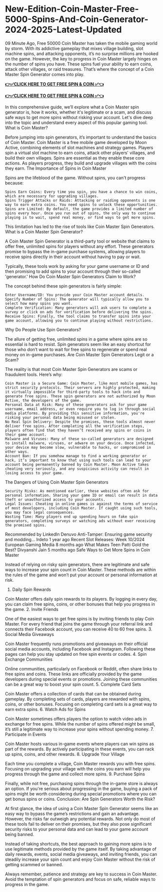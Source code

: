 # New-Edition-Coin-Master-Free-5000-Spins-And-Coin-Generator-2024-2025-Latest-Updated

09 Minute Ago, Free 50000 Coin Master has taken the mobile gaming world by storm. With its addictive gameplay that mixes village building, slot machine spins, and attacking opponents, it’s no surprise millions are hooked on the game. However, the key to progress in Coin Master largely hinges on the number of spins you have. These spins fuel your ability to earn coins, attack other villages, or raid treasures. That’s where the concept of a Coin Master Spin Generator comes into play.

**[👉✅CLICK HERE TO GET FREE SPIN & COIN ✅👈](https://cutt.ly/zeJyM4un)**

**[👉✅CLICK HERE TO GET FREE SPIN & COIN ✅👈](https://cutt.ly/zeJyM4un)**


In this comprehensive guide, we’ll explore what a Coin Master spin generator is, how it works, whether it's legitimate or a scam, and discuss safe ways to get more spins without risking your account. Let's dive deep into the topic and understand every aspect of this popular gaming tool.
What is Coin Master?

Before jumping into spin generators, it’s important to understand the basics of Coin Master. Coin Master is a free mobile game developed by Moon Active, combining elements of slot machines and strategy games. Players spin a virtual slot machine to earn coins, attack other players' villages, and build their own villages. Spins are essential as they enable these core actions. As players progress, they build and upgrade villages with the coins they earn.
The Importance of Spins in Coin Master

Spins are the lifeblood of the game. Without spins, you can't progress because:

    Spins Earn Coins: Every time you spin, you have a chance to win coins, which are necessary for upgrading villages.
    Spins Trigger Attacks or Raids: Attacking or raiding opponents is one way to earn extra coins. You need spins to unlock these opportunities.
    Spins are Limited: By default, the game provides a limited number of spins every hour. Once you run out of spins, the only way to continue playing is to wait, spend real money, or find ways to get more spins.

This limitation has led to the rise of tools like Coin Master Spin Generators.
What is a Coin Master Spin Generator?

A Coin Master Spin Generator is a third-party tool or website that claims to offer free, unlimited spins for players without any effort. These generators promise to bypass the in-game purchase systems, allowing players to receive spins directly in their account without having to pay or wait.

Typically, these tools work by asking for your game username or ID and then promising to add spins to your account through their so-called 'generator.'
How Do Coin Master Spin Generators Claim to Work?

The concept behind these spin generators is fairly simple:

    Enter Username/ID: You provide your Coin Master account details.
    Specify Number of Spins: The generator will typically allow you to select how many spins you want.
    Complete Verification: Many generators will ask users to complete a survey or click on ads for verification before delivering the spins.
    Receive Spins: Finally, the tool claims to transfer spins into your game account, allowing you to continue playing without restrictions.

Why Do People Use Spin Generators?

The allure of getting free, unlimited spins in a game where spins are so essential is hard to resist. Spin generators seem like an easy shortcut for those who don’t want to wait for free spins to regenerate or spend real money on in-game purchases.
Are Coin Master Spin Generators Legit or a Scam?

The reality is that most Coin Master Spin Generators are scams or fraudulent tools. Here’s why:

    Coin Master is a Secure Game: Coin Master, like most mobile games, has strict security protocols. Their servers are highly protected, making it virtually impossible for third-party tools to hack into and generate free spins. These spin generators are not authorized by Moon Active, the developers of the game.
    Personal Data at Risk: Many of these generators ask for your game username, email address, or even require you to log in through social media platforms. By providing this sensitive information, you're risking your personal data being misused or stolen.
    No Real Spin Delivery: Despite the promises, these tools almost never deliver free spins. After completing all the verification steps, players often find that they haven’t received any spins or coins in their game account.
    Malware and Viruses: Many of these so-called generators are designed to install malware, viruses, or adware on your device. Once infected, your device may become slow, vulnerable to hacks, or compromised in other ways.
    Account Ban: If you somehow manage to find a working generator or hack, it’s important to know that using such tools can lead to your account being permanently banned by Coin Master. Moon Active takes cheating very seriously, and any suspicious activity can result in losing access to your game.

The Dangers of Using Coin Master Spin Generators

    Security Risks: As mentioned earlier, these websites often ask for personal information. Sharing your game ID or email can result in data theft or unauthorized access to your accounts.
    Legal Issues: Cheating in online games is against the terms of service of most developers, including Coin Master. If caught using such tools, you may face legal consequences.
    Wasting Time: Many players end up spending hours on fake spin generators, completing surveys or watching ads without ever receiving the promised spins.

Recommended by LinkedIn
Denuvo Anti-Tamper: Ensuring game security and modding…
Irdeto 1 year ago
Recent Slot Releases: Week 10/2024
European Gaming Media 8 months ago
What Makes Teen Patti Gold the Best?
Divyanshi Jain 5 months ago
Safe Ways to Get More Spins in Coin Master

Instead of relying on risky spin generators, there are legitimate and safe ways to increase your spin count in Coin Master. These methods are within the rules of the game and won’t put your account or personal information at risk.
1. Daily Spin Rewards

Coin Master offers daily spin rewards to its players. By logging in every day, you can claim free spins, coins, or other bonuses that help you progress in the game.
2. Invite Friends

One of the easiest ways to get free spins is by inviting friends to play Coin Master. For every friend that joins the game through your referral link and connects their Facebook account, you can receive 40 to 60 free spins.
3. Social Media Giveaways

Coin Master frequently runs promotions and giveaways on their official social media accounts, including Facebook and Instagram. Following these pages can help you stay updated on free spin events or codes.
4. Spin Exchange Communities

Online communities, particularly on Facebook or Reddit, often share links to free spins and coins. These links are officially provided by the game developers during special events or promotions. Joining these communities can be a great way to boost your spin count.
5. Complete Card Sets

Coin Master offers a collection of cards that can be obtained during gameplay. By completing sets of cards, players are rewarded with spins, coins, or other bonuses. Focusing on completing card sets is a great way to earn extra spins.
6. Watch Ads for Spins

Coin Master sometimes offers players the option to watch video ads in exchange for free spins. While the number of spins offered might be small, it’s still a legitimate way to increase your spins without spending money.
7. Participate in Events

Coin Master hosts various in-game events where players can win spins as part of the rewards. By actively participating in these events, you can rack up spins, coins, and other rewards.
8. Upgrade Your Village

Each time you complete a village, Coin Master rewards you with free spins. Focusing on upgrading your village with the coins you earn will help you progress through the game and collect more spins.
9. Purchase Spins

Finally, while not free, purchasing spins through the in-game store is always an option. If you're serious about progressing in the game, buying a pack of spins might be worth considering during special promotions where you can get bonus spins or coins.
Conclusion: Are Spin Generators Worth the Risk?

At first glance, the idea of using a Coin Master Spin Generator seems like an easy way to bypass the game’s restrictions and gain an advantage. However, the risks far outweigh any potential rewards. Not only do most of these tools fail to deliver on their promises, but they also pose significant security risks to your personal data and can lead to your game account being banned.

Instead of taking shortcuts, the best approach to gaining more spins is to use legitimate methods provided by the game itself. By taking advantage of daily rewards, events, social media giveaways, and inviting friends, you can steadily increase your spin count and enjoy Coin Master without the risk of getting scammed or banned.

Always remember, patience and strategy are key to success in Coin Master. Avoid the temptation of spin generators and focus on safe, reliable ways to progress in the game.

